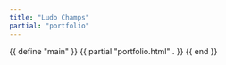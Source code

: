 ```yaml
---
title: "Ludo Champs"
partial: "portfolio"
---
```

{{ define "main" }}
{{ partial "portfolio.html" . }}
{{ end }}
